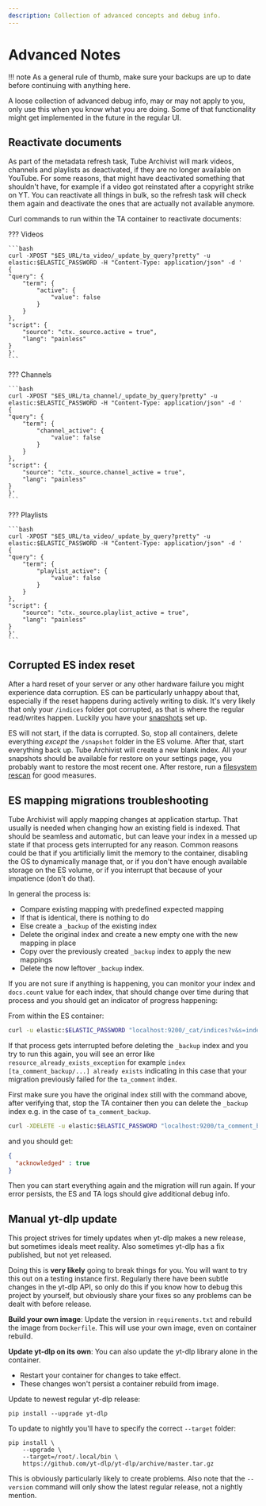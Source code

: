 ```yaml
---
description: Collection of advanced concepts and debug info.
---
```


# Advanced Notes

!!! note
	As a general rule of thumb, make sure your backups are up to date before continuing with anything here.

A loose collection of advanced debug info, may or may not apply to you, only use this when you know what you are doing. Some of that functionality might get implemented in the future in the regular UI.

## Reactivate documents
As part of the metadata refresh task, Tube Archivist will mark videos, channels and playlists as deactivated, if they are no longer available on YouTube. For some reasons, that might have deactivated something that shouldn't have, for example if a video got reinstated after a copyright strike on YT. You can reactivate all things in bulk, so the refresh task will check them again and deactivate the ones that are actually not available anymore.

Curl commands to run within the TA container to reactivate documents:

??? Videos

    ```bash
	curl -XPOST "$ES_URL/ta_video/_update_by_query?pretty" -u elastic:$ELASTIC_PASSWORD -H "Content-Type: application/json" -d '
	{
	"query": {
		"term": {
			"active": {
				"value": false
			}
		}
	},
	"script": {
		"source": "ctx._source.active = true",
		"lang": "painless"
	}
	}'
	```

??? Channels

	```bash
	curl -XPOST "$ES_URL/ta_channel/_update_by_query?pretty" -u elastic:$ELASTIC_PASSWORD -H "Content-Type: application/json" -d '
	{
	"query": {
		"term": {
			"channel_active": {
				"value": false
			}
		}
	},
	"script": {
		"source": "ctx._source.channel_active = true",
		"lang": "painless"
	}
	}'
	```

??? Playlists

	```bash
	curl -XPOST "$ES_URL/ta_video/_update_by_query?pretty" -u elastic:$ELASTIC_PASSWORD -H "Content-Type: application/json" -d '
	{
	"query": {
		"term": {
			"playlist_active": {
				"value": false
			}
		}
	},
	"script": {
		"source": "ctx._source.playlist_active = true",
		"lang": "painless"
	}
	}'
	```

## Corrupted ES index reset
After a hard reset of your server or any other hardware failure you might experience data corruption. ES can be particularly unhappy about that, especially if the reset happens during actively writing to disk. It's very likely that only your `/indices` folder got corrupted, as that is where the regular read/writes happen. Luckily you have your [snapshots](settings/application.md#snapshots) set up.

ES will not start, if the data is corrupted. So, stop all containers, delete everything *except* the `/snapshot` folder in the ES volume. After that, start everything back up. Tube Archivist will create a new blank index. All your snapshots should be available for restore on your settings page, you probably want to restore the most recent one. After restore, run a [filesystem rescan](settings/actions.md#rescan-filesystem) for good measures.

## ES mapping migrations troubleshooting

Tube Archivist will apply mapping changes at application startup. That usually is needed when changing how an existing field is indexed. That should be seamless and automatic, but can leave your index in a messed up state if that process gets interrupted for any reason. Common reasons could be that if you artificially limit the memory to the container, disabling the OS to dynamically manage that, or if you don't have enough available storage on the ES volume, or if you interrupt that because of your impatience (don't do that).

In general the process is:

- Compare existing mapping with predefined expected mapping
- If that is identical, there is nothing to do
- Else create a `_backup` of the existing index
- Delete the original index and create a new empty one with the new mapping in place
- Copy over the previously created `_backup` index to apply the new mappings
- Delete the now leftover `_backup` index.

If you are not sure if anything is happening, you can monitor your index and `docs.count` value for each index, that should change over time during that process and you should get an indicator of progress happening:

From within the ES container:

```bash
curl -u elastic:$ELASTIC_PASSWORD "localhost:9200/_cat/indices?v&s=index"
```

If that process gets interrupted before deleting the `_backup` index and you try to run this again, you will see an error like `resource_already_exists_exception` for example `index [ta_comment_backup/...] already exists` indicating in this case that your migration previously failed for the `ta_comment` index.

First make sure you have the original index still with the command above, after verifying that, stop the TA container then you can delete the `_backup` index e.g. in the case of `ta_comment_backup`.

```bash
curl -XDELETE -u elastic:$ELASTIC_PASSWORD "localhost:9200/ta_comment_backup?pretty"
```

and you should get:
```json
{
  "acknowledged" : true
}
```

Then you can start everything again and the migration will run again. If your error persists, the ES and TA logs should give additional debug info.

## Manual yt-dlp update
This project strives for timely updates when yt-dlp makes a new release, but sometimes ideals meet reality. Also sometimes yt-dlp has a fix published, but not yet released.

Doing this is **very likely** going to break things for you. You will want to try this out on a testing instance first. Regularly there have been subtle changes in the yt-dlp API, so only do this if you know how to debug this project by yourself, but obviously share your fixes so any problems can be dealt with before release.

**Build your own image**: Update the version in `requirements.txt` and rebuild the image from `Dockerfile`. This will use your own image, even on container rebuild.

**Update yt-dlp on its own**: You can also update the yt-dlp library alone in the container.

- Restart your container for changes to take effect.
- These changes won't persist a container rebuild from image.

Update to newest regular yt-dlp release:

```
pip install --upgrade yt-dlp
```

To update to nightly you'll have to specify the correct `--target` folder:
```
pip install \
    --upgrade \
    --target=/root/.local/bin \
    https://github.com/yt-dlp/yt-dlp/archive/master.tar.gz
```
This is obviously particularly likely to create problems. Also note that the `--version` command will only show the latest regular release, not a nightly mention.
